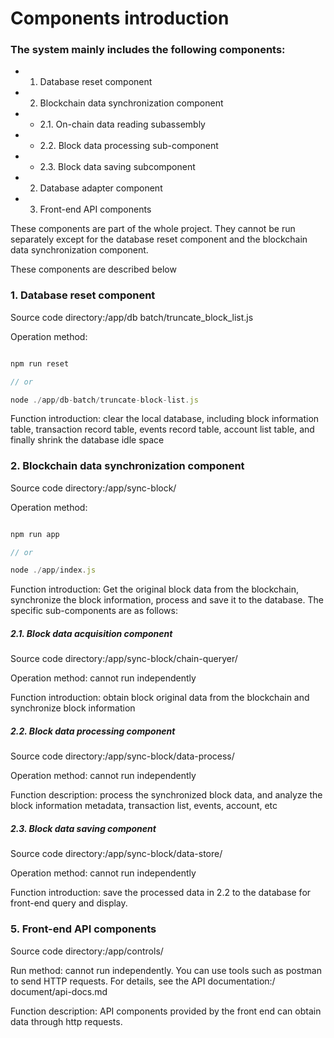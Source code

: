 # Components introduction


### The system mainly includes the following components:

- 1. Database reset component

- 2. Blockchain data synchronization component

- - 2.1. On-chain data reading subassembly

- - 2.2. Block data processing sub-component

- - 2.3. Block data saving subcomponent

- 2. Database adapter component

- 3. Front-end API components




These components are part of the whole project. They cannot be run separately except for the database reset component and the blockchain data synchronization component.

These components are described below

### 1. Database reset component


Source code directory:/app/db batch/truncate_block_list.js

Operation method:

``` javascript

npm run reset

// or

node ./app/db-batch/truncate-block-list.js

```

Function introduction: clear the local database, including block information table, transaction record table, events record table, account list table, and finally shrink the database idle space

### 2. Blockchain data synchronization component


Source code directory:/app/sync-block/

Operation method:

``` javascript

npm run app

// or

node ./app/index.js

```

Function introduction: Get the original block data from the blockchain, synchronize the block information, process and save it to the database. The specific sub-components are as follows:


##### 2.1. Block data acquisition component

Source code directory:/app/sync-block/chain-queryer/

Operation method: cannot run independently

Function introduction: obtain block original data from the blockchain and synchronize block information

##### 2.2. Block data processing component

Source code directory:/app/sync-block/data-process/

Operation method: cannot run independently

Function description: process the synchronized block data, and analyze the block information metadata, transaction list, events, account, etc


##### 2.3. Block data saving component

Source code directory:/app/sync-block/data-store/

Operation method: cannot run independently

Function introduction: save the processed data in 2.2 to the database for front-end query and display.

### 5. Front-end API components

Source code directory:/app/controls/

Run method: cannot run independently. You can use tools such as postman to send HTTP requests. For details, see the API documentation:/ document/api-docs.md

Function description: API components provided by the front end can obtain data through http requests.